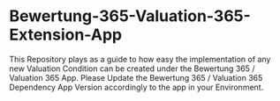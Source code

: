 # Bewertung-365-Valuation-365-Extension-App
This Repository plays as a guide to how easy the implementation of any new Valuation Condition can be created under the Bewertung 365 / Valuation 365 App. Please Update the Bewertung 365 / Valuation 365 Dependency App Version accordingly to the app in your Environment.
